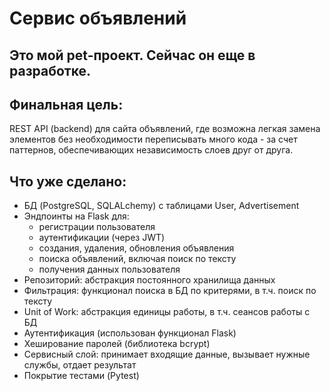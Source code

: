 # Сервис объявлений
Это мой pet-проект. Сейчас он еще в разработке.
---

## Финальная цель:
REST API (backend) для сайта объявлений, где возможна легкая замена элементов без необходимости переписывать много кода - за счет паттернов, обеспечивающих независимость слоев друг от друга.

## Что уже сделано:
- БД (PostgreSQL, SQLALchemy) с таблицами User, Advertisement
- Эндпоинты на Flask для:
  - регистрации пользователя
  - аутентификации (через JWT)
  - создания, удаления, обновления объявления
  - поиска объявлений, включая поиск по тексту
  - получения данных пользователя
- Репозиторий: абстракция постоянного хранилища данных
- Фильтрация: функционал поиска в БД по критерями, в т.ч. поиск по тексту
- Unit of Work: абстракция единицы работы, в т.ч. сеансов работы с БД
- Аутентификация (использован функционал Flask)
- Хеширование паролей (библиотека bcrypt)
- Сервисный слой: принимает входящие данные, вызывает нужные службы, отдает результат
- Покрытие тестами (Pytest)
